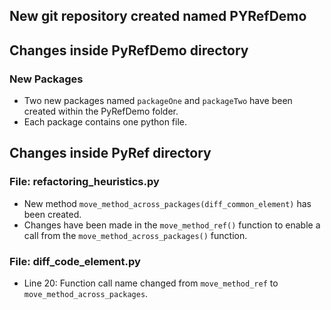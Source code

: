 ## New git repository created named PYRefDemo
## Changes inside PyRefDemo directory

### New Packages
- Two new packages named `packageOne` and `packageTwo` have been created within the PyRefDemo folder.
- Each package contains one python file.

## Changes inside PyRef directory
### File: refactoring_heuristics.py
- New method `move_method_across_packages(diff_common_element)` has been created.
- Changes have been made in the `move_method_ref()` function to enable a call from the `move_method_across_packages()` function.

### File: diff_code_element.py
- Line 20: Function call name changed from `move_method_ref` to `move_method_across_packages`.


